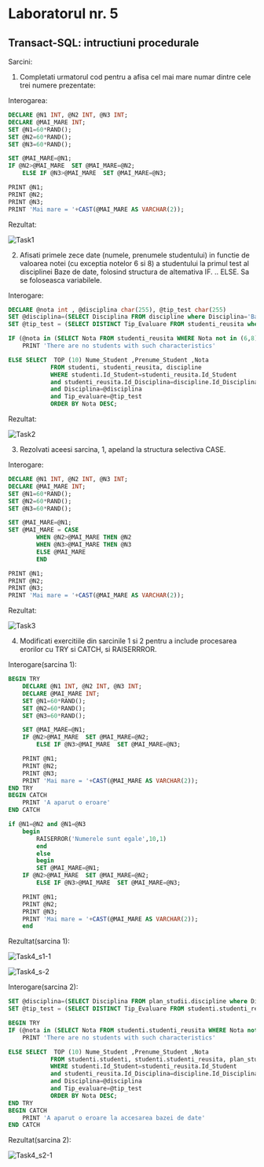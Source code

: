 # Laboratorul nr. 5

## Transact-SQL: intructiuni procedurale


Sarcini:

1. Completati urmatorul cod pentru a afisa cel mai mare numar dintre
cele trei numere prezentate:

Interogarea:

``` sql
DECLARE @N1 INT, @N2 INT, @N3 INT;
DECLARE	@MAI_MARE INT;
SET @N1=60*RAND();
SET @N2=60*RAND();
SET @N3=60*RAND();

SET @MAI_MARE=@N1;
IF @N2>@MAI_MARE  SET @MAI_MARE=@N2;
	ELSE IF @N3>@MAI_MARE  SET @MAI_MARE=@N3;

PRINT @N1;
PRINT @N2;
PRINT @N3;
PRINT 'Mai mare = '+CAST(@MAI_MARE AS VARCHAR(2));
```

Rezultat:

![Task1](https://github.com/verasv81/DataBase/blob/master/Laboratory%205/images/Task1.PNG)


2. Afisati primele zece date (numele, prenumele studentului) in functie de valoarea notei (cu exceptia
notelor 6 si 8) a studentului la primul test al disciplinei Baze de date, folosind structura de
altemativa IF. .. ELSE. Sa se foloseasca variabilele.

Interogare:

``` sql
DECLARE @nota int , @disciplina char(255), @tip_test char(255) 
SET @disciplina=(SELECT Disciplina FROM discipline where Disciplina='Baze de date') 
SET @tip_test = (SELECT DISTINCT Tip_Evaluare FROM studenti_reusita where Tip_Evaluare='Testul 1')

IF (@nota in (SELECT Nota FROM studenti_reusita WHERE Nota not in (6,8)))
	PRINT 'There are no students with such characteristics'

ELSE SELECT  TOP (10) Nume_Student ,Prenume_Student ,Nota
			FROM studenti, studenti_reusita, discipline
			WHERE studenti.Id_Student=studenti_reusita.Id_Student
			and studenti_reusita.Id_Disciplina=discipline.Id_Disciplina
			and Disciplina=@disciplina
			and Tip_evaluare=@tip_test
			ORDER BY Nota DESC;

```

Rezultat:

![Task2](https://github.com/verasv81/DataBase/blob/master/Laboratory%205/images/Task2.PNG)

3. Rezolvati aceesi sarcina, 1, apeland la structura selectiva CASE.

Interogare:

``` sql
DECLARE @N1 INT, @N2 INT, @N3 INT;
DECLARE	@MAI_MARE INT;
SET @N1=60*RAND();
SET @N2=60*RAND();
SET @N3=60*RAND();

SET @MAI_MARE=@N1;
SET @MAI_MARE = CASE 
		WHEN @N2>@MAI_MARE THEN @N2
		WHEN @N3>@MAI_MARE THEN @N3
		ELSE @MAI_MARE
		END

PRINT @N1;
PRINT @N2;
PRINT @N3;
PRINT 'Mai mare = '+CAST(@MAI_MARE AS VARCHAR(2));

```

Rezultat:

![Task3](https://github.com/verasv81/DataBase/blob/master/Laboratory%205/images/Task3.PNG)

4. Modificati exercitiile din sarcinile 1 si 2 pentru a include procesarea erorilor cu TRY si CATCH, si
RAISERRROR.

Interogare(sarcina 1):

``` sql
BEGIN TRY
	DECLARE @N1 INT, @N2 INT, @N3 INT;
	DECLARE	@MAI_MARE INT;
	SET @N1=60*RAND();
	SET @N2=60*RAND();
	SET @N3=60*RAND();

	SET @MAI_MARE=@N1;
	IF @N2>@MAI_MARE  SET @MAI_MARE=@N2;
		ELSE IF @N3>@MAI_MARE  SET @MAI_MARE=@N3;

	PRINT @N1;
	PRINT @N2;
	PRINT @N3;
	PRINT 'Mai mare = '+CAST(@MAI_MARE AS VARCHAR(2));
END TRY
BEGIN CATCH
	PRINT 'A aparut o eroare'
END CATCH

if @N1=@N2 and @N1=@N3
	begin
		RAISERROR('Numerele sunt egale',10,1)
		end
		else 
		begin
		SET @MAI_MARE=@N1;
	IF @N2>@MAI_MARE  SET @MAI_MARE=@N2;
		ELSE IF @N3>@MAI_MARE  SET @MAI_MARE=@N3;

	PRINT @N1;
	PRINT @N2;
	PRINT @N3;
	PRINT 'Mai mare = '+CAST(@MAI_MARE AS VARCHAR(2));
	end 
```

Rezultat(sarcina 1):

![Task4_s1-1](https://github.com/verasv81/DataBase/blob/master/Laboratory%205/images/Task4-1.PNG)

![Task4_s-2](https://github.com/verasv81/DataBase/blob/master/Laboratory%205/images/task4-2.PNG)

Interogare(sarcina 2):

``` sql
SET @disciplina=(SELECT Disciplina FROM plan_studii.discipline where Disciplina='Baze de date') 
SET @tip_test = (SELECT DISTINCT Tip_Evaluare FROM studenti.studenti_reusita where Tip_Evaluare='Testul 1')

BEGIN TRY
IF (@nota in (SELECT Nota FROM studenti.studenti_reusita WHERE Nota not in (6,8)))
	PRINT 'There are no students with such characteristics'

ELSE SELECT  TOP (10) Nume_Student ,Prenume_Student ,Nota
			FROM studenti.studenti, studenti.studenti_reusita, plan_studii.discipline
			WHERE studenti.Id_Student=studenti_reusita.Id_Student
			and studenti_reusita.Id_Disciplina=discipline.Id_Disciplina
			and Disciplina=@disciplina
			and Tip_evaluare=@tip_test
			ORDER BY Nota DESC;
END TRY
BEGIN CATCH
	PRINT 'A aparut o eroare la accesarea bazei de date'
END CATCH
```

Rezultat(sarcina 2):

![Task4_s2-1](https://github.com/verasv81/DataBase/blob/master/Laboratory%205/images/Task4-3.PNG)
